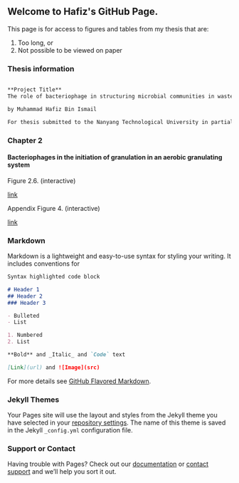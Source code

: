 ## Welcome to Hafiz's GitHub Page.

This page is for access to figures and tables from my thesis that are:
1. Too long, or
2. Not possible to be viewed on paper

### Thesis information
```markdown

**Project Title**
The role of bacteriophage in structuring microbial communities in wastewater treatment systems

by Muhammad Hafiz Bin Ismail

For thesis submitted to the Nanyang Technological University in partial fulfilment of the requirement for the degree of Doctor of Philosophy

```
### Chapter 2
#### Bacteriophages in the initiation of granulation in an aerobic granulating system

Figure 2.6. (interactive)

[link](https://goo.gl/vmgNhp)

Appendix Figure 4. (interactive)

[link](https://goo.gl/8ub8Ls)



### Markdown

Markdown is a lightweight and easy-to-use syntax for styling your writing. It includes conventions for

```markdown
Syntax highlighted code block

# Header 1
## Header 2
### Header 3

- Bulleted
- List

1. Numbered
2. List

**Bold** and _Italic_ and `Code` text

[Link](url) and ![Image](src)
```

For more details see [GitHub Flavored Markdown](https://guides.github.com/features/mastering-markdown/).

### Jekyll Themes

Your Pages site will use the layout and styles from the Jekyll theme you have selected in your [repository settings](https://github.com/mdhfz89/hfzthesis.github.io/settings). The name of this theme is saved in the Jekyll `_config.yml` configuration file.

### Support or Contact

Having trouble with Pages? Check out our [documentation](https://help.github.com/categories/github-pages-basics/) or [contact support](https://github.com/contact) and we’ll help you sort it out.
